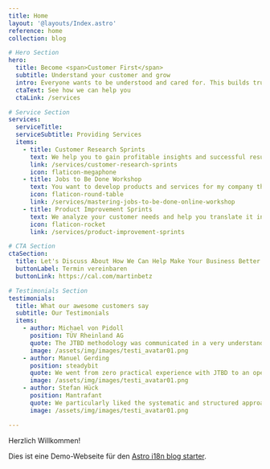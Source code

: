 ```yaml
---
title: Home
layout: '@layouts/Index.astro'
reference: home
collection: blog

# Hero Section
hero:
  title: Become <span>Customer First</span> 
  subtitle: Understand your customer and grow
  intro: Everyone wants to be understood and cared for. This builds trust. And trust is the basis for sustainable growth. 
  ctaText: See how we can help you
  ctaLink: /services

# Service Section
services:
  serviceTitle: 
  serviceSubtitle: Providing Services
  items:
    - title: Customer Research Sprints
      text: We help you to gain profitable insights and successful results in a very short time. From day one. Guaranteed.
      link: /services/customer-research-sprints
      icon: flaticon-megaphone
    - title: Jobs to Be Done Workshop
      text: You want to develop products and services for my company that will take customers out of your hands?
      icon: flaticon-round-table
      link: /services/mastering-jobs-to-be-done-online-workshop
    - title: Product Improvement Sprints
      text: We analyze your customer needs and help you translate it into a blueprint for a winning product. This takes usually less then 20% of the time of doing it yourself with trial and error.
      icon: flaticon-rocket
      link: /services/product-improvement-sprints

# CTA Section
ctaSection:
  title: Let's Discuss About How We Can Help Make Your Business Better
  buttonLabel: Termin vereinbaren
  buttonLink: https://cal.com/martinbetz

# Testimonials Section
testimonials:
  title: What our awesome customers say
  subtitle: Our Testimonials
  items:
    - author: Michael von Pidoll
      position: TÜV Rheinland AG
      quote: The JTBD methodology was communicated in a very understandable way, and the interviews were conducted in a very professional manner. The project offers us the chance to address our customers with new service offers in a more targeted way.
      image: /assets/img/images/testi_avatar01.png
    - author: Manuel Gerding
      position: steadybit
      quote: We went from zero practical experience with JTBD to an operational small research team that can use JTBD independently in the future within 2 weeks! An unrestricted 110% recommendation.
      image: /assets/img/images/testi_avatar01.png
    - author: Stefan Hück
      position: Mantrafant
      quote: We particularly liked the systematic and structured approach, so that we learned more relevant information about our product and our customers in the JTBD Interview Sprint in just 2 days (6 interviews) than in the previous 3 years. After less than a week, we were able to directly triple our advertising campaign effectiveness with the results. Not only did we improve our marketing and sales, but we also got a better product out of it.
      image: /assets/img/images/testi_avatar01.png

---
```

Herzlich Willkommen!

Dies ist eine Demo-Webseite für den [Astro i18n blog starter](https://github.com/kslstn/astro-i18n-blog-starter).
